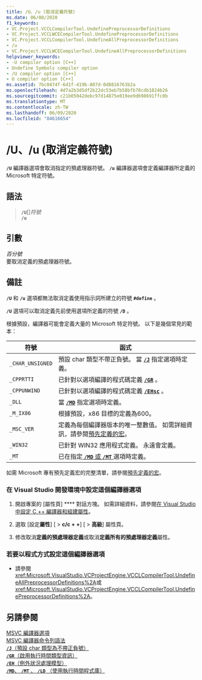 ```yaml
---
title: /U、/u (取消定義符號)
ms.date: 06/08/2020
f1_keywords:
- VC.Project.VCCLCompilerTool.UndefinePreprocessorDefinitions
- VC.Project.VCCLWCECompilerTool.UndefinePreprocessorDefinitions
- VC.Project.VCCLCompilerTool.UndefineAllPreprocessorDefinitions
- /u
- VC.Project.VCCLWCECompilerTool.UndefineAllPreprocessorDefinitions
helpviewer_keywords:
- -U compiler option [C++]
- Undefine Symbols compiler option
- /U compiler option [C++]
- U compiler option [C++]
ms.assetid: 7bc0474f-6d1f-419b-807d-0d8816763b2a
ms.openlocfilehash: 4d7a2b3d5df2b22dc53eb7b58bfb78cdb1824b26
ms.sourcegitcommit: c21b05042debc97d14875e019ee9d698691ffc0b
ms.translationtype: MT
ms.contentlocale: zh-TW
ms.lasthandoff: 06/09/2020
ms.locfileid: "84616654"
---
```

# <a name="u-u-undefine-symbols"></a>/U、/u (取消定義符號)

**`/U`** 編譯器選項會取消指定的預處理器符號。 **`/u`** 編譯器選項會定義編譯器所定義的 Microsoft 特定符號。

## <a name="syntax"></a>語法

> **`/U`**\[]*符號*\
> **`/u`**

## <a name="arguments"></a>引數

*百分號*<br/>
要取消定義的預處理器符號。

## <a name="remarks"></a>備註

**`/U`** 和 **`/u`** 選項都無法取消定義使用指示詞所建立的符號 **`#define`** 。

**`/U`** 選項可以取消定義先前使用選項所定義的符號 **`/D`** 。

根據預設，編譯器可能會定義大量的 Microsoft 特定符號。 以下是幾個常見的範本：

| 符號 | 函式 |
|--|--|
| `_CHAR_UNSIGNED` | 預設 char 類型不帶正負號。 當 [**`/J`**](j-default-char-type-is-unsigned.md) 指定選項時定義。 |
| `_CPPRTTI` | 已針對以選項編譯的程式碼定義 [**`/GR`**](gr-enable-run-time-type-information.md) 。 |
| `_CPPUNWIND` | 已針對以選項編譯的程式碼定義 [**`/EHsc`**](eh-exception-handling-model.md) 。 |
| `_DLL` | 當 [**`/MD`**](md-mt-ld-use-run-time-library.md) 指定選項時定義。 |
| `_M_IX86` | 根據預設，x86 目標的定義為600。 |
| `_MSC_VER` | 定義為每個編譯器版本的唯一整數值。 如需詳細資訊，請參閱[預先定義的宏](../../preprocessor/predefined-macros.md)。 |
| `_WIN32` | 已針對 WIN32 應用程式定義。 永遠會定義。 |
| `_MT` | 已在指定[ **`/MD`** 或 **`/MT`** ](md-mt-ld-use-run-time-library.md)選項時定義。 |

如需 Microsoft 專有預先定義宏的完整清單，請參閱[預先定義的宏](../../preprocessor/predefined-macros.md)。

### <a name="to-set-this-compiler-option-in-the-visual-studio-development-environment"></a>在 Visual Studio 開發環境中設定這個編譯器選項

1. 開啟專案的 [屬性頁] **** 對話方塊。 如需詳細資料，請參閱[在 Visual Studio 中設定 C ++ 編譯器和組建屬性](../working-with-project-properties.md)。

1. 選取 [設定**屬性**] [  >  **c/c + +**] [  >  **高級**] 屬性頁。

1. 修改取消**定義的預處理器定義**或取消**定義所有的預處理器定義**屬性。

### <a name="to-set-this-compiler-option-programmatically"></a>若要以程式方式設定這個編譯器選項

- 請參閱 <xref:Microsoft.VisualStudio.VCProjectEngine.VCCLCompilerTool.UndefineAllPreprocessorDefinitions%2A>或 <xref:Microsoft.VisualStudio.VCProjectEngine.VCCLCompilerTool.UndefinePreprocessorDefinitions%2A>。

## <a name="see-also"></a>另請參閱

[MSVC 編譯器選項](compiler-options.md)<br/>
[MSVC 編譯器命令列語法](compiler-command-line-syntax.md)<br/>
[**`/J`**（預設 char 類型為不帶正負號）](j-default-char-type-is-unsigned.md)<br/>
[**`/GR`**（啟用執行時間類型資訊）](gr-enable-run-time-type-information.md)<br/>
[**`/EH`**（例外狀況處理模型）](eh-exception-handling-model.md)<br/>
[**`/MD`**、 **`/MT`** 、 **`/LD`** （使用執行時間程式庫）](md-mt-ld-use-run-time-library.md)
